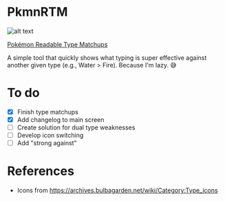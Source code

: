 # PkmnRTM
![alt text](https://github.com/meltyfruits/PkmnRTM/blob/main/pkmnrtm_homescreen.png?raw=true)

[Pokémon Readable Type Matchups](https://mintyfruits.github.io/PkmnRTM/)

A simple tool that quickly shows what typing is super effective against another given type (e.g., Water > Fire). Because I'm lazy. :sweat_smile:

# To do
* [x] Finish type matchups
* [x] Add changelog to main screen
* [ ] Create solution for dual type weaknesses
* [ ] Develop icon switching
* [ ] Add "strong against"

# References
* Icons from <https://archives.bulbagarden.net/wiki/Category:Type_icons>
